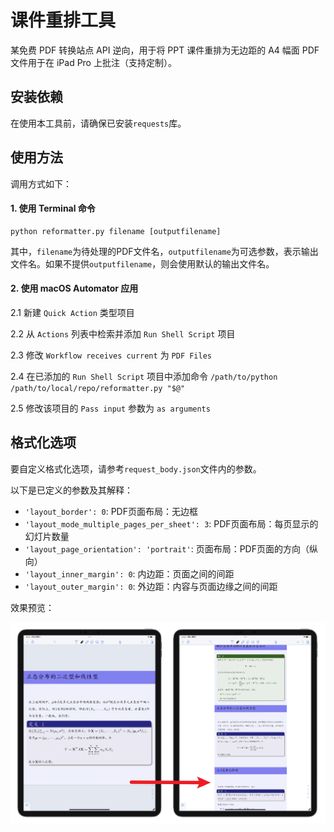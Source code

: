 # 课件重排工具

某免费 PDF 转换站点 API 逆向，用于将 PPT 课件重排为无边距的 A4 幅面 PDF 文件用于在 iPad Pro 上批注（支持定制）。

## 安装依赖

在使用本工具前，请确保已安装`requests`库。

## 使用方法

调用方式如下：

#### 1. 使用 Terminal 命令

```
python reformatter.py filename [outputfilename]
```

其中，`filename`为待处理的PDF文件名，`outputfilename`为可选参数，表示输出文件名。如果不提供`outputfilename`，则会使用默认的输出文件名。

#### 2. 使用 macOS Automator 应用

2.1 新建 `Quick Action` 类型项目

2.2 从 `Actions` 列表中检索并添加 `Run Shell Script` 项目

2.3 修改 `Workflow receives current` 为 `PDF Files`

2.4 在已添加的 `Run Shell Script` 项目中添加命令 `/path/to/python /path/to/local/repo/reformatter.py "$@"`

2.5 修改该项目的 `Pass input` 参数为 `as arguments`

## 格式化选项

要自定义格式化选项，请参考`request_body.json`文件内的参数。

以下是已定义的参数及其解释：

- `'layout_border': 0`: PDF页面布局：无边框
- `'layout_mode_multiple_pages_per_sheet': 3`: PDF页面布局：每页显示的幻灯片数量
- `'layout_page_orientation': 'portrait'`: 页面布局：PDF页面的方向（纵向）
- `'layout_inner_margin': 0`: 内边距：页面之间的间距
- `'layout_outer_margin': 0`: 外边距：内容与页面边缘之间的间距

效果预览：

![](./example.png)
